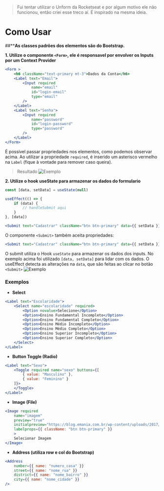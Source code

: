 >Fui tentar utilizar o Unform da Rocketseat e por algum motivo ele não funcionou, então criei esse treco aí.
>É inspirado na mesma ideia.
# Como Usar

##****As classes padrões dos elementos são do Bootstrap.**

**1. Utilize o componente ```<Form>```, ele é responsavel por envolver os Inputs por um Context Provider**
```jsx
<Form >
    <h6 className="text-primary mt-3">Dados da Conta</h6>
    <Label text="Email">
        <Input required
            name="email"
            id="login-email"
            type="email"
        />
    </Label>
    <Label text="Senha">
        <Input required
            name="password"
            id="login-password"
            type="password"
        />
    </Label>
</Form>
```
É possível passar propriedades nos elementos, como podemos observar acima.
Ao utilizar a propriedade ```required```, é inserido um asterisco vermelho na ```Label``` (fique à vontade para remover caso queira).
>Resultado
![Exemplo](https://imgur.com/ZbPrDwN.jpg)


**2. Utilize o hook useState para armazenar os dados do formulario**
```jsx
const [data, setData] = useState(null)

useEffect(() => {
    if (data) {
        // handleSubmit aqui
    }
}, [data])
```
```jsx
<Submit text="Cadastrar" className="btn btn-primary" data={{ setData }} />
```
O componente ```<Submit>``` também aceita propriedades:
```jsx
<Submit text="Cadastrar" className="btn btn-primary" data={{ setData }} disabled />
```

O submit utiliza o Hook ```useState``` para armazenar os dados dos inputs.
No exemplo acima foi utilizado ```[data, setData]``` para lidar com os dados. O useEffect detecta as alterações na ```data```, que são feitas ao clicar no botão ```<Submit>```
![Exemplo](https://imgur.com/AWWT4mI.jpg)


### Exemplos
* **Select**
```jsx
<Label text="Escolaridade">
    <Select name="escolaridade" required>
        <Option novalue>Selecione</Option>
        <Option>Ensino Fundamental Incompleto</Option>
        <Option>Ensino Fundamental Completo</Option>
        <Option>Ensino Médio Incompleto</Option>
        <Option>Ensino Médio Completo</Option>
        <Option>Ensino Superior Incompleto</Option>
        <Option>Ensino Superior Completo</Option>
    </Select>
</Label>
```
* **Button Toggle (Radio)**
```jsx
<Label text="Sexo">
    <Toggle required name="sexo" buttons={[
        { value: "Masculino" },
        { value: "Feminino" }
    ]}>
    </Toggle>
</Label>
```
* **Image (File)**
```jsx
<Image required
    name="imagem"
    preview="true"
    initialpreview="https://blog.emania.com.br/wp-content/uploads/2017/02/2-2.jpg"
    labelprops={{ className: "btn btn-primary" }} 
    >
    Selecionar Imagem
</Image>
```
* **Address (utiliza row e col do Bootstrap)**
```jsx
<Address
    number={{ name: "numero_casa" }}
    street={{ name: "nome_rua" }}
    district={{ name: "nome_bairro" }}
    city={{ name: "nome_cidade" }}
/>
```